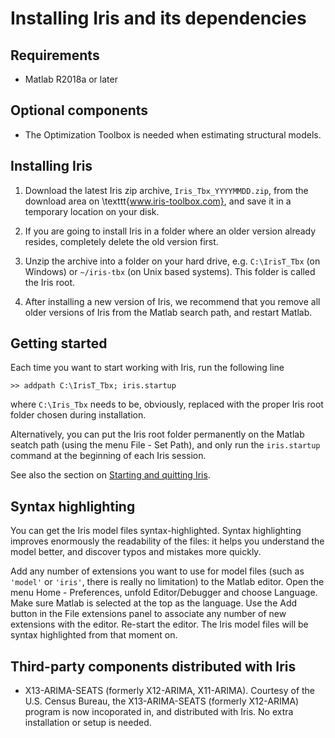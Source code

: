 # Installing Iris and its dependencies

## Requirements

* Matlab R2018a or later


## Optional components

* The Optimization Toolbox is needed when estimating structural models.


## Installing Iris

1. Download the latest Iris zip archive, `Iris_Tbx_YYYYMMDD.zip`,
from the download area on \texttt{www.iris-toolbox.com}, and save it in a
temporary location on your disk.

2. If you are going to install Iris in a folder where an older
version already resides, completely delete the old version first.

3. Unzip the archive into a folder on your hard drive, e.g. `C:\IrisT_Tbx`
   (on Windows) or `~/iris-tbx` (on Unix based systems). This folder is
   called the Iris root.

4. After installing a new version of Iris, we recommend that you
remove all older versions of Iris from the Matlab search path, and
restart Matlab.


## Getting started

Each time you want to start working with Iris, run the following line

    >> addpath C:\IrisT_Tbx; iris.startup

where `C:\Iris_Tbx` needs to be, obviously, replaced with the proper Iris
root folder chosen during installation.

Alternatively, you can put the Iris root folder permanently on the Matlab
seatch path (using the menu File - Set Path), and only run the
`iris.startup` command at the beginning of each Iris session.

See also the section on [Starting and quitting Iris](config/Contents).


## Syntax highlighting

You can get the Iris model files syntax-highlighted. Syntax highlighting
improves enormously the readability of the files: it helps you understand
the model better, and discover typos and mistakes more quickly.

Add any number of extensions you want to use for model files (such as
`'model'` or `'iris'`, there is really no limitation) to the Matlab
editor. Open the menu Home - Preferences, unfold Editor/Debugger and
choose Language. Make sure Matlab is selected at the top as the language.
Use the Add button in the File extensions panel to associate any number
of new extensions with the editor. Re-start the editor. The Iris model
files will be syntax highlighted from that moment on.


## Third-party components distributed with Iris

* X13-ARIMA-SEATS (formerly X12-ARIMA, X11-ARIMA). Courtesy of the U.S.
Census Bureau, the X13-ARIMA-SEATS (formerly X12-ARIMA) program is now
incoporated in, and distributed with Iris. No extra installation or setup
is needed.


